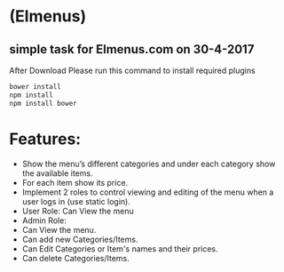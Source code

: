 # (Elmenus) 
simple task for Elmenus.com on 30-4-2017
 -----
After Download Please run this command to install required plugins

```javascript
bower install
npm install
npm install bower
```
# Features:

  * Show the menu’s different categories and under each category show the available items.
  * For each item show its price.
  * Implement 2 roles to control viewing and editing of the menu when a user logs in (use static login).
  * User Role: Can View the menu
  * Admin Role:
  * Can View the menu.
  * Can add new Categories/Items.
  * Can Edit Categories or Item's names and their prices.
  * Can delete Categories/Items.


